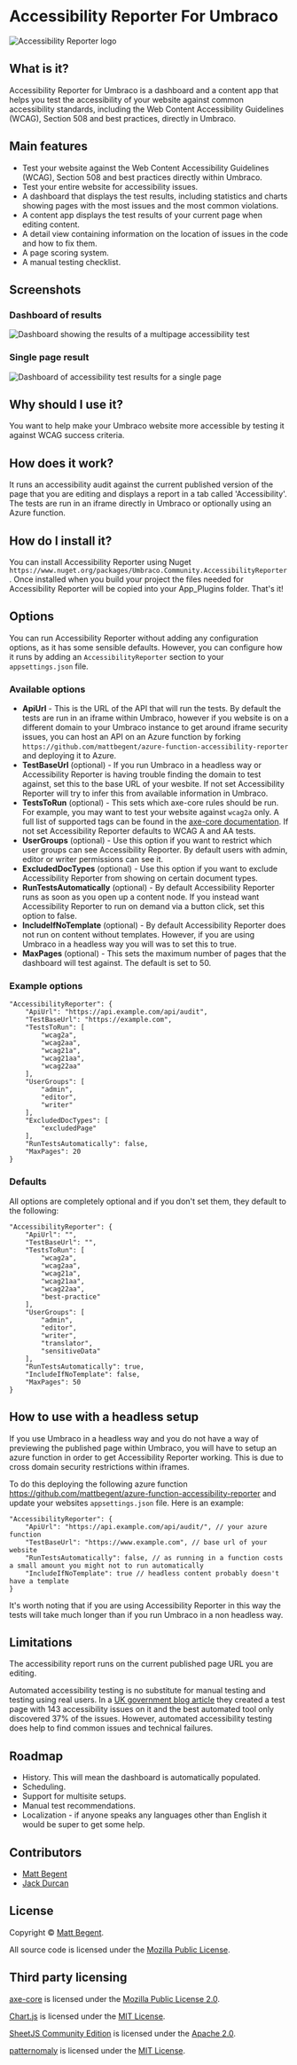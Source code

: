 # Accessibility Reporter For Umbraco

![Accessibility Reporter logo](https://raw.githubusercontent.com/mattbegent/umbraco-accessibility-reporter/main/logos/logo64.png)

## What is it?

Accessibility Reporter for Umbraco is a dashboard and a content app that helps you test the accessibility of your website against common accessibility standards, including the Web Content Accessibility Guidelines (WCAG), Section 508 and best practices, directly in Umbraco.

## Main features

- Test your website against the Web Content Accessibility Guidelines (WCAG), Section 508 and best practices directly within Umbraco.
- Test your entire website for accessibility issues.
- A dashboard that displays the test results, including statistics and charts showing pages with the most issues and the most common violations.
- A content app displays the test results of your current page when editing content.
- A detail view containing information on the location of issues in the code and how to fix them.
- A page scoring system.
- A manual testing checklist.

## Screenshots

### Dashboard of results

![Dashboard showing the results of a multipage accessibility test](https://raw.githubusercontent.com/mattbegent/umbraco-accessibility-reporter/main/screenshots/dashboard.png)

### Single page result

![Dashboard of accessibility test results for a single page](https://raw.githubusercontent.com/mattbegent/umbraco-accessibility-reporter/main/screenshots/results.png)

## Why should I use it?

You want to help make your Umbraco website more accessible by testing it against WCAG success criteria.

## How does it work?

It runs an accessibility audit against the current published version of the page that you are editing and displays a report in a tab called 'Accessibility'. The tests are run in an iframe directly in Umbraco or optionally using an Azure function.

## How do I install it?

You can install Accessibility Reporter using Nuget `https://www.nuget.org/packages/Umbraco.Community.AccessibilityReporter`. Once installed when you build your project the files needed for Accessibility Reporter will be copied into your App_Plugins folder. That's it!

## Options

You can run Accessibility Reporter without adding any configuration options, as it has some sensible defaults. However, you can configure how it runs by adding an `AccessibilityReporter` section to your `appsettings.json` file.

### Available options

- **ApiUrl** - This is the URL of the API that will run the tests. By default the tests are run in an iframe within Umbraco, however if you website is on a different domain to your Umbraco instance to get around iframe security issues, you can host an API on an Azure function by forking `https://github.com/mattbegent/azure-function-accessibility-reporter` and deploying it to Azure.  
- **TestBaseUrl** (optional) - If you run Umbraco in a headless way or Accessibility Reporter is having trouble finding the domain to test against, set this to the base URL of your wesbite. If not set Accessibility Reporter will try to infer this from available information in Umbraco.
- **TestsToRun** (optional) - This sets which axe-core rules should be run. For example, you may want to test your website against `wcag2a` only. A full list of supported tags can be found in the [axe-core documentation](https://www.deque.com/axe/core-documentation/api-documentation/#axe-core-tags). If not set Accessibility Reporter defaults to WCAG A and AA tests. 
- **UserGroups** (optional) - Use this option if you want to restrict which user groups can see Accessibility Reporter. By default users with admin, editor or writer permissions can see it.
- **ExcludedDocTypes** (optional) - Use this option if you want to exclude Accessibility Reporter from showing on certain document types.
- **RunTestsAutomatically** (optional) - By default Accessibility Reporter runs as soon as you open up a content node. If you instead want Accessibility Reporter to run on demand via a button click, set this option to false.
- **IncludeIfNoTemplate** (optional) - By default Accessibility Reporter does not run on content without templates. However, if you are using Umbraco in a headless way you will was to set this to true.
- **MaxPages** (optional) - This sets the maximum number of pages that the dashboard will test against. The default is set to 50.

### Example options

    "AccessibilityReporter": {
        "ApiUrl": "https://api.example.com/api/audit",
        "TestBaseUrl": "https://example.com",
        "TestsToRun": [
            "wcag2a", 
            "wcag2aa", 
            "wcag21a", 
            "wcag21aa", 
            "wcag22aa"
        ],
        "UserGroups": [
            "admin",
            "editor",
            "writer"
        ],
        "ExcludedDocTypes": [
            "excludedPage"
        ],
        "RunTestsAutomatically": false,
        "MaxPages": 20
    }

### Defaults

All options are completely optional and if you don't set them, they default to the following:

    "AccessibilityReporter": {
        "ApiUrl": "",
        "TestBaseUrl": "",
        "TestsToRun": [
            "wcag2a", 
            "wcag2aa", 
            "wcag21a", 
            "wcag21aa", 
            "wcag22aa",
            "best-practice"
        ],
        "UserGroups": [
            "admin",
            "editor",
            "writer",
            "translator", 
            "sensitiveData"
        ],
        "RunTestsAutomatically": true,
        "IncludeIfNoTemplate": false,
        "MaxPages": 50
    }

## How to use with a headless setup

If you use Umbraco in a headless way and you do not have a way of previewing the published page within Umbraco, you will have to setup an azure function in order to get Accessibility Reporter working. This is due to cross domain security restrictions within iframes.

To do this deploying the following azure function https://github.com/mattbegent/azure-function-accessibility-reporter and update your websites `appsettings.json` file. Here is an example:

    "AccessibilityReporter": {
        "ApiUrl": "https://api.example.com/api/audit/", // your azure function
        "TestBaseUrl": "https://www.example.com", // base url of your website
        "RunTestsAutomatically": false, // as running in a function costs a small amount you might not to run automatically
        "IncludeIfNoTemplate": true // headless content probably doesn't have a template
    }

It's worth noting that if you are using Accessibility Reporter in this way the tests will take much longer than if you run Umbraco in a non headless way.

## Limitations

The accessibility report runs on the current published page URL you are editing.

Automated accessibility testing is no substitute for manual testing and testing using real users. In a [UK government blog article](https://accessibility.blog.gov.uk/2017/02/24/what-we-found-when-we-tested-tools-on-the-worlds-least-accessible-webpage/) they created a test page with 143 accessibility issues on it and the best automated tool only discovered 37% of the issues. However, automated accessibility testing does help to find common issues and technical failures.

## Roadmap

- History. This will mean the dashboard is automatically populated.
- Scheduling.
- Support for multisite setups.
- Manual test recommendations.
- Localization - if anyone speaks any languages other than English it would be super to get some help.

## Contributors

- [Matt Begent](https://github.com/mattbegent)
- [Jack Durcan](https://github.com/jdurcan)

## License

Copyright © [Matt Begent](https://mattbegent.co.uk/).

All source code is licensed under the [Mozilla Public License](https://github.com/mattbegent/azure-function-accessibility-reporter/blob/main/LICENSE).

## Third party licensing

[axe-core](https://github.com/dequelabs/axe-core) is licensed under the [Mozilla Public License 2.0](https://www.mozilla.org/en-US/MPL/2.0/).

[Chart.js](https://github.com/chartjs/Chart.js) is licensed under the [MIT License](https://github.com/chartjs/Chart.js/blob/master/LICENSE.md).

[SheetJS Community Edition](https://docs.sheetjs.com/) is licensed under the [Apache 2.0](http://www.apache.org/licenses/LICENSE-2.0).

[patternomaly](https://github.com/ashiguruma/patternomaly) is licensed under the [MIT License](https://github.com/ashiguruma/patternomaly/blob/master/LICENSE).